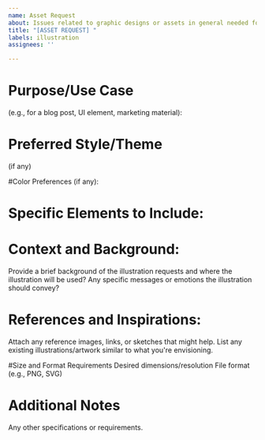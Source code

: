 ```yaml
---
name: Asset Request
about: Issues related to graphic designs or assets in general needed for the project.
title: "[ASSET REQUEST] "
labels: illustration
assignees: ''

---
```


# Purpose/Use Case 
(e.g., for a blog post, UI element, marketing material):

# Preferred Style/Theme
(if any)

#Color Preferences (if any):

# Specific Elements to Include:

# Context and Background:
Provide a brief background of the illustration requests and where the illustration will be used?
Any specific messages or emotions the illustration should convey?

# References and Inspirations:
Attach any reference images, links, or sketches that might help.
List any existing illustrations/artwork similar to what you're envisioning.

#Size and Format Requirements
Desired dimensions/resolution
File format (e.g., PNG, SVG)

# Additional Notes
Any other specifications or requirements.
